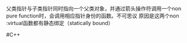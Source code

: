 父类指针与子类指针同时指向一个父类对象，并通过箭头操作符调用一个non pure function时，会调用相应指针身份的函数。不可思议
原因是这两个non :virtual函数都有静态绑定（statically bound）

#C++
